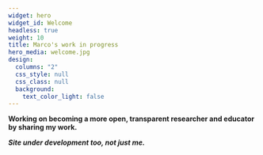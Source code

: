 ```yaml
---
widget: hero
widget_id: Welcome
headless: true
weight: 10
title: Marco's work in progress
hero_media: welcome.jpg
design:
  columns: "2"
  css_style: null
  css_class: null
  background:
    text_color_light: false
---
```

<b>

Working on becoming a more open, transparent researcher and educator by sharing my work. 


*Site under development too, not just me.*